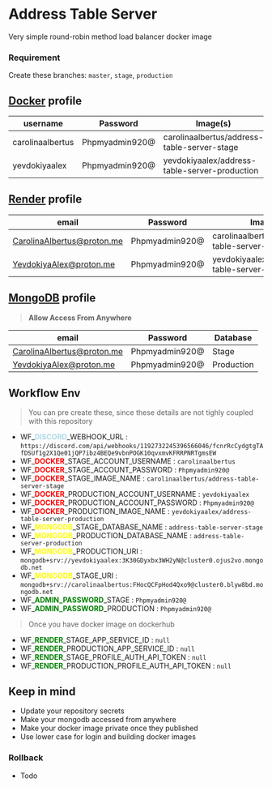 # Address Table Server

Very simple round-robin method load balancer docker image

### Requirement

Create these branches: `master`, `stage`, `production`

## **[Docker](https://hub.docker.com)** profile

| username         | Password       | Image(s)                                      |
| ---------------- | -------------- | --------------------------------------------- |
| carolinaalbertus | Phpmyadmin920@ | carolinaalbertus/address-table-server-stage   |
| yevdokiyaalex    | Phpmyadmin920@ | yevdokiyaalex/address-table-server-production |

## **[Render](https://render.com)** profile

| email                      | Password       | Image                                         |
| -------------------------- | -------------- | --------------------------------------------- |
| CarolinaAlbertus@proton.me | Phpmyadmin920@ | carolinaalbertus/address-table-server-stage   |
| YevdokiyaAlex@proton.me    | Phpmyadmin920@ | yevdokiyaalex/address-table-server-production |

## **[MongoDB](https://www.mongodb.com)** profile

> **Allow Access From Anywhere**

| email                      | Password       | Database   |
| -------------------------- | -------------- | ---------- |
| CarolinaAlbertus@proton.me | Phpmyadmin920@ | Stage      |
| YevdokiyaAlex@proton.me    | Phpmyadmin920@ | Production |

## Workflow Env

> You can pre create these, since these details are not tighly coupled with this repository

- WF\_<span style="color:lightblue;">**DISCORD**</span>\_WEBHOOK_URL : `https://discord.com/api/webhooks/1192732245396566046/fcnrRcCydgtgTAfDSUf1g2X1Qe01jQP7ibz4BEQe9vbnPOGK10qvxmvKFRRPNRTgmsEW`
- WF\_<span style="color:red;">**DOCKER**</span>\_STAGE_ACCOUNT_USERNAME : `carolinaalbertus`
- WF\_<span style="color:red;">**DOCKER**</span>\_STAGE_ACCOUNT_PASSWORD : `Phpmyadmin920@`
- WF\_<span style="color:red;">**DOCKER**</span>\_STAGE_IMAGE_NAME : `carolinaalbertus/address-table-server-stage`
- WF\_<span style="color:red;">**DOCKER**</span>\_PRODUCTION_ACCOUNT_USERNAME : `yevdokiyaalex`
- WF\_<span style="color:red;">**DOCKER**</span>\_PRODUCTION_ACCOUNT_PASSWORD : `Phpmyadmin920@`
- WF\_<span style="color:red;">**DOCKER**</span>\_PRODUCTION_IMAGE_NAME : `yevdokiyaalex/address-table-server-production`
- WF\_<span style="color:yellow;">**MONGODB**</span>\_STAGE_DATABASE_NAME : `address-table-server-stage`
- WF\_<span style="color:yellow;">**MONGODB**</span>\_PRODUCTION_DATABASE_NAME : `address-table-server-production`
- WF\_<span style="color:yellow;">**MONGODB**</span>\_PRODUCTION_URI : `mongodb+srv://yevdokiyaalex:3K30GDyxbx3WH2yN@cluster0.ojus2vo.mongodb.net`
- WF\_<span style="color:yellow;">**MONGODB**</span>\_STAGE_URI : `mongodb+srv://carolinaalbertus:FHocQCFpHod4Qxo9@cluster0.blyw8bd.mongodb.net`
- WF\_<span style="color:green;">**ADMIN_PASSWORD**</span>\_STAGE : `Phpmyadmin920@`
- WF\_<span style="color:green;">**ADMIN_PASSWORD**</span>\_PRODUCTION : `Phpmyadmin920@`

> Once you have docker image on dockerhub

- WF\_<span style="color:green;">**RENDER**</span>\_STAGE_APP_SERVICE_ID : `null`
- WF\_<span style="color:green;">**RENDER**</span>\_PRODUCTION_APP_SERVICE_ID : `null`
- WF\_<span style="color:green;">**RENDER**</span>\_STAGE_PROFILE_AUTH_API_TOKEN : `null`
- WF\_<span style="color:green;">**RENDER**</span>\_PRODUCTION_PROFILE_AUTH_API_TOKEN : `null`

## Keep in mind

- Update your repository secrets
- Make your mongodb accessed from anywhere
- Make your docker image private once they published
- Use lower case for login and building docker images

### Rollback

- Todo
